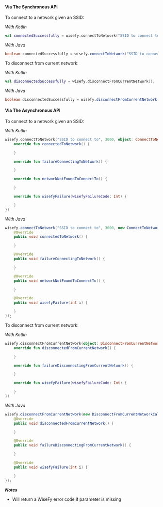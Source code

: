#### Via The Synchronous API

To connect to a network given an SSID:

_With Kotlin_

```kotlin
val connectedSuccessfully = wisefy.connectToNetwork("SSID to connect to", 3000);
```

_With Java_

```java
boolean connectedSuccessfully = wisefy.connectToNetwork("SSID to connect to", 3000);
```

To disconnect from current network:

_With Kotlin_

```kotlin
val disconnectedSuccessfully = wisefy.disconnectFromCurrentNetwork();
```

_With Java_

```java
boolean disconnectedSuccessfully = wisefy.disconnectFromCurrentNetwork();
```

#### Via The Asynchronous API

To connect to a network given an SSID:

_With Kotlin_

```kotlin
wisefy.connectToNetwork("SSID to connect to", 3000, object: ConnectToNetworkCallbacks {
    override fun connectedToNetwork() {

    }

    override fun failureConnectingToNetwork() {

    }

    override fun networkNotFoundToConnectTo() {

    }

    override fun wisefyFailure(wisefyFailureCode: Int) {

    }
})
```

_With Java_

```java
wisefy.connectToNetwork("SSID to connect to", 3000, new ConnectToNetworkCallbacks() {
    @Override
    public void connectedToNetwork() {

    }

    @Override
    public void failureConnectingToNetwork() {

    }

    @Override
    public void networkNotFoundToConnectTo() {

    }

    @Override
    public void wisefyFailure(int i) {

    }
});
```

To disconnect from current network:

_With Kotlin_

```Kotlin
wisefy.disconnectFromCurrentNetwork(object: DisconnectFromCurrentNetworkCallbacks {
    override fun disconnectedFromCurrentNetwork() {

    }

    override fun failureDisconnectingFromCurrentNetwork() {

    }

    override fun wisefyFailure(wisefyFailureCode: Int) {

    }
})
```

_With Java_

```java
wisefy.disconnectFromCurrentNetwork(new DisconnectFromCurrentNetworkCallbacks() {
    @Override
    public void disconnectedFromCurrentNetwork() {

    }

    @Override
    public void failureDisconnectingFromCurrentNetwork() {

    }

    @Override
    public void wisefyFailure(int i) {

    }
});
```

***Notes***

- Will return a WiseFy error code if parameter is missing